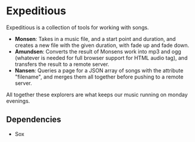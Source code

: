 Expeditious
======

Expeditious is a collection of tools for working with songs.

- **Monsen**: Takes in a music file, and a start point and duration, and creates a new file with the given duration, with
  fade up and fade down.
- **Amundsen**: Converts the result of Monsens work into mp3 and ogg (whatever is needed for full browser support for HTML audio tag),
  and transfers the result to a remote server.
- **Nansen**: Queries a page for a JSON array of songs with the attribute "filename", and merges them all together before pushing
  to a remote server.

All together these explorers are what keeps our music running on monday evenings.

Dependencies
------------

- Sox